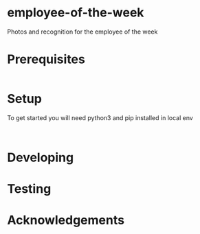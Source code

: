 # employee-of-the-week
Photos and recognition for the employee of the week
# Prerequisites
```

```

# Setup

To get started you will need python3 and pip installed in local env
``` pip install -r requirements.txt

```

```

```

# Developing


# Testing


# Acknowledgements



